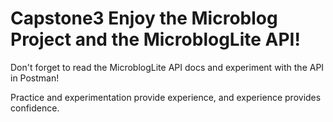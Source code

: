 # Capstone3 Enjoy the Microblog Project and the MicroblogLite API!

Don't forget to read the MicroblogLite API docs and experiment with the API in Postman!

Practice and experimentation provide experience, and experience provides confidence.

